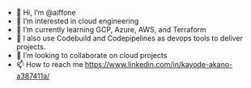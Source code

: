 - 👋 Hi, I’m @aiffone
- 👀 I’m interested in cloud engineering
- 🌱 I’m currently learning GCP, Azure, AWS, and Terraform
- 🌱 I also use Codebuild and Codepipelines as devops tools to deliver projects.
- 💞️ I’m looking to collaborate on cloud projects
- 📫 How to reach me https://www.linkedin.com/in/kayode-akano-a387411a/

<!---
aiffone/aiffone is a ✨ special ✨ repository because its `README.md` (this file) appears on your GitHub profile.
You can click the Preview link to take a look at your changes.
--->
